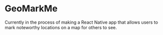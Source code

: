 # GeoMarkMe
Currently in the process of making a React Native app that allows users to mark noteworthy locations on a map for others to see.
